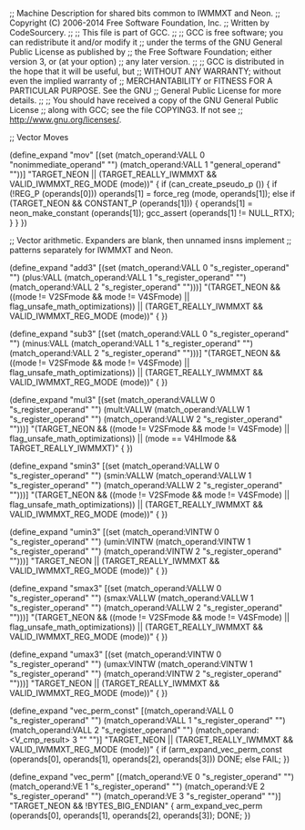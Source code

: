 ;; Machine Description for shared bits common to IWMMXT and Neon.
;; Copyright (C) 2006-2014 Free Software Foundation, Inc.
;; Written by CodeSourcery.
;;
;; This file is part of GCC.
;;
;; GCC is free software; you can redistribute it and/or modify it
;; under the terms of the GNU General Public License as published by
;; the Free Software Foundation; either version 3, or (at your option)
;; any later version.
;;
;; GCC is distributed in the hope that it will be useful, but
;; WITHOUT ANY WARRANTY; without even the implied warranty of
;; MERCHANTABILITY or FITNESS FOR A PARTICULAR PURPOSE.  See the GNU
;; General Public License for more details.
;;
;; You should have received a copy of the GNU General Public License
;; along with GCC; see the file COPYING3.  If not see
;; <http://www.gnu.org/licenses/>.

;; Vector Moves

(define_expand "mov<mode>"
  [(set (match_operand:VALL 0 "nonimmediate_operand" "")
	(match_operand:VALL 1 "general_operand" ""))]
  "TARGET_NEON
   || (TARGET_REALLY_IWMMXT && VALID_IWMMXT_REG_MODE (<MODE>mode))"
{
  if (can_create_pseudo_p ())
    {
      if (!REG_P (operands[0]))
	operands[1] = force_reg (<MODE>mode, operands[1]);
      else if (TARGET_NEON && CONSTANT_P (operands[1]))
	{
	  operands[1] = neon_make_constant (operands[1]);
	  gcc_assert (operands[1] != NULL_RTX);
	}
    }
})

;; Vector arithmetic. Expanders are blank, then unnamed insns implement
;; patterns separately for IWMMXT and Neon.

(define_expand "add<mode>3"
  [(set (match_operand:VALL 0 "s_register_operand" "")
        (plus:VALL (match_operand:VALL 1 "s_register_operand" "")
                   (match_operand:VALL 2 "s_register_operand" "")))]
  "(TARGET_NEON && ((<MODE>mode != V2SFmode && <MODE>mode != V4SFmode)
		    || flag_unsafe_math_optimizations))
   || (TARGET_REALLY_IWMMXT && VALID_IWMMXT_REG_MODE (<MODE>mode))"
{
})

(define_expand "sub<mode>3"
  [(set (match_operand:VALL 0 "s_register_operand" "")
        (minus:VALL (match_operand:VALL 1 "s_register_operand" "")
                    (match_operand:VALL 2 "s_register_operand" "")))]
  "(TARGET_NEON && ((<MODE>mode != V2SFmode && <MODE>mode != V4SFmode)
		    || flag_unsafe_math_optimizations))
   || (TARGET_REALLY_IWMMXT && VALID_IWMMXT_REG_MODE (<MODE>mode))"
{
})

(define_expand "mul<mode>3"
  [(set (match_operand:VALLW 0 "s_register_operand" "")
        (mult:VALLW (match_operand:VALLW 1 "s_register_operand" "")
		    (match_operand:VALLW 2 "s_register_operand" "")))]
  "(TARGET_NEON && ((<MODE>mode != V2SFmode && <MODE>mode != V4SFmode)
		    || flag_unsafe_math_optimizations))
   || (<MODE>mode == V4HImode && TARGET_REALLY_IWMMXT)"
{
})

(define_expand "smin<mode>3"
  [(set (match_operand:VALLW 0 "s_register_operand" "")
	(smin:VALLW (match_operand:VALLW 1 "s_register_operand" "")
		    (match_operand:VALLW 2 "s_register_operand" "")))]
  "(TARGET_NEON && ((<MODE>mode != V2SFmode && <MODE>mode != V4SFmode)
		    || flag_unsafe_math_optimizations))
   || (TARGET_REALLY_IWMMXT && VALID_IWMMXT_REG_MODE (<MODE>mode))"
{
})

(define_expand "umin<mode>3"
  [(set (match_operand:VINTW 0 "s_register_operand" "")
	(umin:VINTW (match_operand:VINTW 1 "s_register_operand" "")
		    (match_operand:VINTW 2 "s_register_operand" "")))]
  "TARGET_NEON
   || (TARGET_REALLY_IWMMXT && VALID_IWMMXT_REG_MODE (<MODE>mode))"
{
})

(define_expand "smax<mode>3"
  [(set (match_operand:VALLW 0 "s_register_operand" "")
	(smax:VALLW (match_operand:VALLW 1 "s_register_operand" "")
		    (match_operand:VALLW 2 "s_register_operand" "")))]
  "(TARGET_NEON && ((<MODE>mode != V2SFmode && <MODE>mode != V4SFmode)
		    || flag_unsafe_math_optimizations))
   || (TARGET_REALLY_IWMMXT && VALID_IWMMXT_REG_MODE (<MODE>mode))"
{
})

(define_expand "umax<mode>3"
  [(set (match_operand:VINTW 0 "s_register_operand" "")
	(umax:VINTW (match_operand:VINTW 1 "s_register_operand" "")
		    (match_operand:VINTW 2 "s_register_operand" "")))]
  "TARGET_NEON
   || (TARGET_REALLY_IWMMXT && VALID_IWMMXT_REG_MODE (<MODE>mode))"
{
})

(define_expand "vec_perm_const<mode>"
  [(match_operand:VALL 0 "s_register_operand" "")
   (match_operand:VALL 1 "s_register_operand" "")
   (match_operand:VALL 2 "s_register_operand" "")
   (match_operand:<V_cmp_result> 3 "" "")]
  "TARGET_NEON
   || (TARGET_REALLY_IWMMXT && VALID_IWMMXT_REG_MODE (<MODE>mode))"
{
  if (arm_expand_vec_perm_const (operands[0], operands[1],
				 operands[2], operands[3]))
    DONE;
  else
    FAIL;
})

(define_expand "vec_perm<mode>"
  [(match_operand:VE 0 "s_register_operand" "")
   (match_operand:VE 1 "s_register_operand" "")
   (match_operand:VE 2 "s_register_operand" "")
   (match_operand:VE 3 "s_register_operand" "")]
  "TARGET_NEON && !BYTES_BIG_ENDIAN"
{
  arm_expand_vec_perm (operands[0], operands[1], operands[2], operands[3]);
  DONE;
})
